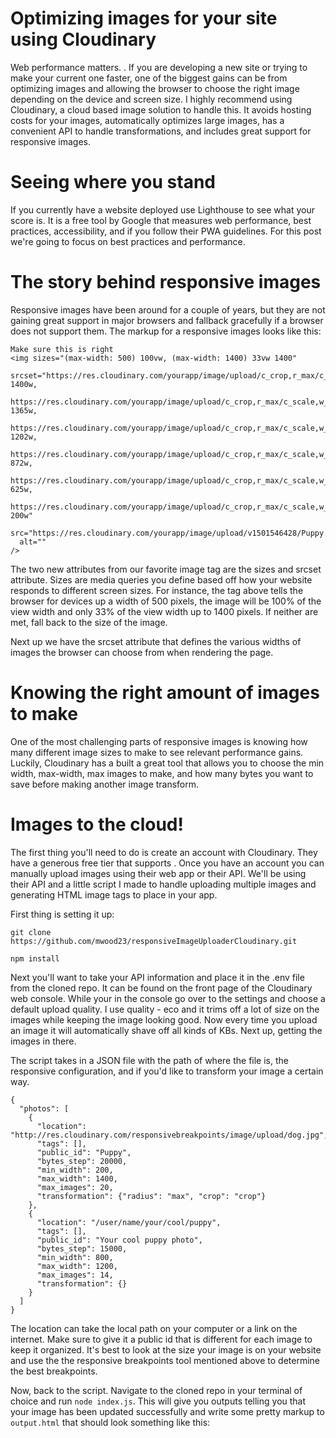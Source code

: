 # Optimizing images for your site using Cloudinary

Web performance matters. <Site blog that points out web performance and has number on how much bandwidth is used with images>. If you are developing a new site or trying to make your current one faster, one of the biggest gains can be from optimizing images and allowing the browser to choose the right image depending on the device and screen size. I highly recommend using Cloudinary, a cloud based image solution to handle this. It avoids hosting costs for your images, automatically optimizes large images, has a convenient API to handle transformations, and includes great support for responsive images.

# Seeing where you stand

If you currently have a website deployed use Lighthouse to see what your score is. It is a free tool by Google that measures web performance, best practices, accessibility, and if you follow their PWA guidelines. For this post we're going to focus on best practices and performance.

# The story behind responsive images

Responsive images have been around for a couple of years, but they are not gaining great support in major browsers and fallback gracefully if a browser does not support them. The markup for a responsive images looks like this:

```
Make sure this is right
<img sizes="(max-width: 500) 100vw, (max-width: 1400) 33vw 1400"
  srcset="https://res.cloudinary.com/yourapp/image/upload/c_crop,r_max/c_scale,w_1400/v1501546428/Puppy.jpg 1400w,
  https://res.cloudinary.com/yourapp/image/upload/c_crop,r_max/c_scale,w_1365/v1501546428/Puppy.jpg 1365w,
  https://res.cloudinary.com/yourapp/image/upload/c_crop,r_max/c_scale,w_1202/v1501546428/Puppy.jpg 1202w,
  https://res.cloudinary.com/yourapp/image/upload/c_crop,r_max/c_scale,w_872/v1501546428/Puppy.jpg 872w,
  https://res.cloudinary.com/yourapp/image/upload/c_crop,r_max/c_scale,w_625/v1501546428/Puppy.jpg 625w,
  https://res.cloudinary.com/yourapp/image/upload/c_crop,r_max/c_scale,w_200/v1501546428/Puppy.jpg 200w"
  src="https://res.cloudinary.com/yourapp/image/upload/v1501546428/Puppy.jpg"
  alt=""
/>
```

The two new attributes from our favorite image tag are the sizes and srcset attribute. Sizes are media queries you define based off how your website responds to different screen sizes. For instance, the tag above tells the browser for devices up a width of 500 pixels, the image will be 100% of the view width and only 33% of the view width up to 1400 pixels. If neither are met, fall back to the size of the image.

Next up we have the srcset attribute that defines the various widths of images the browser can choose from when rendering the page.

# Knowing the right amount of images to make

One of the most challenging parts of responsive images is knowing how many different image sizes to make to see relevant performance gains. Luckily, Cloudinary has a built a great tool that allows you to choose the min width, max-width, max images to make, and how many bytes you want to save before making another image transform.

# Images to the cloud!

The first thing you'll need to do is create an account with Cloudinary. They have a generous free tier that supports <numbers here>. Once you have an account you can manually upload images using their web app or their API. We'll be using their API and a little script I made to handle uploading multiple images and generating HTML image tags to place in your app.

First thing is setting it up:
```
git clone https://github.com/mwood23/responsiveImageUploaderCloudinary.git

npm install
```

Next you'll want to take your API information and place it in the .env file from the cloned repo. It can be found on the front page of the Cloudinary web console. While your in the console go over to the settings and choose a default upload quality. I use quality - eco and it trims off a lot of size on the images while keeping the image looking good. Now every time you upload an image it will automatically shave off all kinds of KBs. Next up, getting the images in there.

The script takes in a JSON file with the path of where the file is, the responsive configuration, and if you'd like to transform your image a certain way.

```
{
  "photos": [
    {
      "location": "http://res.cloudinary.com/responsivebreakpoints/image/upload/dog.jpg",
      "tags": [],
      "public_id": "Puppy",
      "bytes_step": 20000,
      "min_width": 200,
      "max_width": 1400,
      "max_images": 20,
      "transformation": {"radius": "max", "crop": "crop"}
    },
    {
      "location": "/user/name/your/cool/puppy",
      "tags": [],
      "public_id": "Your cool puppy photo",
      "bytes_step": 15000,
      "min_width": 800,
      "max_width": 1200,
      "max_images": 14,
      "transformation": {}
    }
  ]
}
```

The location can take the local path on your computer or a link on the internet. Make sure to give it a public id that is different for each image to keep it organized. It's best to look at the size your image is on your website and use the the responsive breakpoints tool mentioned above to determine the best breakpoints.

Now, back to the script. Navigate to the cloned repo in your terminal of choice and run `node index.js`. This will give you outputs telling you that your image has been updated successfully and write some pretty markup to `output.html` that should look something like this:

